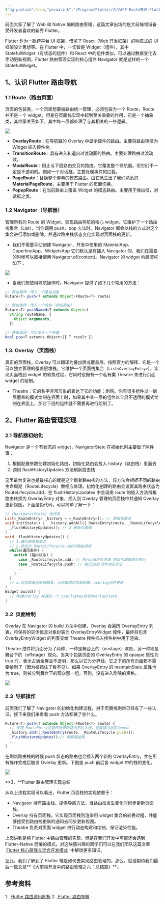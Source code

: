 ```yaml
---
{"dg-publish":true,"permalink":"/Program/Flutter/大型APP Route管理-Flutter/","noteIcon":""}
---
```



前面大家了解了 Web 和 Native 端的路由管理，这篇文章出场的是大前端领域备受开发者喜欢的新秀 Flutter。

Flutter 作为一款跨平台 UI 框架，借鉴了 React（Web 开发框架）的响应式的 UI 框架设计思想等。在 Flutter 中，一切皆是 Widget（组件），其中 StatefulWidget（有状态的组件）和 React 中的组件类似，可以通过数据变化去手动更新视图，Flutter 路由管理实现的核心组件 Navigator 就是这样的一个 StatefulWidget。

## 1、认识 Flutter 路由导航

### 1.1 Route（路由页面）

页面的包装类，一个页面想要被路由统一管理，必须包装为一个 Route，Route 并不是一个 widget，但是在页面栈实现中起到至关重要的作用，它是一个抽象类，其继承关系如下，其中每一层都处理了与其相关的一些逻辑。

![](/img/user/Dictionary/attchements/media/640-14.png)

- **OverlayRoute**：在导航器的 Overlay 中显示控件的路由。主要将路由转换为 Widget 插入控件树。
- **TransitionRoute**：具有进入和退出过渡动画的路由。主要处理路由过渡动效。
- **ModalRoute**：阻止与下层路由交互的路由。它覆盖整个导航器。但它们不一定是不透明的。例如一个对话框。主要处理事件的拦截。
- **PageRoute**：替换整个屏幕的模态路由。由它派生出了我们熟悉的**MaterialPageRoute**，主要用于 Flutter 的页面切换。
- **PopupRoute**：在当前路由上覆盖 Widget 的模态路由。主要用于弹出框，对话框之类。

### 1.2 Navigator（导航器）

管理所有的 Route 的 Widget，实现路由导航的核心 widget。它维护了一个路由栈集合（List<RouteEntry>），当你调用 push，pop 方法时，Navigator 都会以栈的方式对这个集合进行添加或删除，并通过路由栈状态变化实现对页面栈的更新。

- 我们不需要手动创建 Navigator，开发中使用的 MaterialApp、CupertinoApp、WidgetsApp 它们默认是有插入 Navigator 的，我们在需要的时候可以直接使用 Navigator.of(context)。Navigator 的 widget 构建流程如下：

![](/img/user/Dictionary/attchements/media/640-14.png)

- 当我们想使用导航操作时，Navigator 提供了如下几个常用的方法：

```typescript
// 路由跳转：传入一个路由对象
Future<T> push<T extends Object>(Route<T> route)

// 路由跳转：传入一个名称（命名路由）
Future<T> pushNamed<T extends Object>(
  String routeName, {
    Object arguments,
  })

// 路由返回：可以传入一个参数
bool pop<T extends Object>([ T result ])
```

### 1.3. Overlay（页面栈）

真正的页面栈，Overlay 可以翻译为叠加层或覆盖层。按照官方的解释，它是一个可以独立管理的覆盖层堆栈。它维护一个页面栈集合（`List<OverlayEntry>`），实现页面栈到 widget 的转换过程，它同时也拥有一个私有类 Theatre 来进行页面 widget 的绘制。

- Theatre：它的名字非常形象的表达了它的功能：剧院。你有很多组件以一层层覆盖的模式绘制在界面上时，如果其中某一层的组件以全屏不透明的模式绘制在界面上，那它下层的组件就不需要再进行绘制了。

## 2、Flutter 路由管理实现

### 2.1 导航器初始化

Navigator 是一个有状态的 widget，NavigatorState 在初始化时主要做了两件事：

1. 根据配置参数创建初始化路由，初始化路由会放入 history（路由栈）里面去
2. 调用 flushHistoryUpdates 方法刷新路由栈

这里最为复杂也是最核心的就是这个刷新路由栈的方法，该方法会根据不同的路由生命周期（RouteLifecycle）做相应处理。初始化创建的路由会设置其路由状态为 RouteLifecycle.add，在 flushHistoryUpdates 中会调用 route 的插入方法将根路由转换为 OverlayEntry 对象，插入到 Overlay 管理的页面栈中并通知 Overlay 更新视图。下面是伪代码，可以简单了解一下：

```dart
// [NavigatorState] 伪代码
List<_RouteEntry> _history = <_RouteEntry>[]; // 路由栈集合
void initState() {  _history.addAll([_RouteEntry(route, _RouteLifecycle.add)]);// 1.依据初始化构建参数创建初始化路由_RouteEntry,放入_history集合
  _flushHistoryUpdates(); // 2.更新页面栈
}
void _flushHistoryUpdates() {
  // 1.遍历路由栈集合
  // 2.状态为_RouteLifecycle.add的路由调用
  while(遍历条件) {
    switch (路由状态) {
      case _RouteLifecycle.add: // 执行add对应方法 初始化跟路由会执行
      case _RouteLifecycle.push: // 执行push动作对应方法
      ...
    }
  }
  // 3.对应路由监听器触发，无用路由和页面销毁，overlay组件更新
}
Widget build() {
  // 构建Overlay 并通过一个_overlayKey持有OverlayState
}
```

### 2.2  页面绘制

Overlay 在 Navigator 的 build 方法中创建，Overlay 会遍历 OverlayEntry 列表，将保存的实体信息对象封装为 OverlayEntryWidget 控件，最终将包含 OverlayEntryWidget 的列表交给 Theatre 控件插入控件树中用于渲染。

Theatre 控件将页面分为了两种，一种是舞台上的（onstage）演员，另一种则是舞台下的（offstage）观众。当某个包装页面的 OverlayEntry 的 opaque 属性为 true 时，表示占满全屏且不透明，那么以它为分界线，它之下的所有页面都不需要绘制了（因为被挡住了看不见）。如果 OverlayEntry 的 maintainState 属性也为 true，则被分到舞台下的观众那一组，否则，没有进入剧院的资格。

![](/img/user/Dictionary/attchements/media/640-1.jpg)

### 2.3  导航操作

前面我们了解了 Navigator 的初始化构建流程，对于页面栈刷新已经有了一些认识，接下来我们来看看 push 方法都做了些什么。

```typescript
Future<T> push<T extends Object>(Route<T> route) {
  // 使用_RouteEntry包装传进来的路由然后入栈，设置路由状态为push
  _history.add([_RouteEntry(route, _RouteLifecycle.push)]);
  _flushHistoryUpdates();// 刷新路由栈
  ...
}
```

在刷新路由栈的时候 push 状态的路由也会插入两个新的 OverlayEntry，并在所有操作完成后触发 Overlay 更新。下图是 push 前后各 widget 中的栈的变化。

![](/img/user/Dictionary/attchements/media/640-14.png)

**3、**Flutter 路由管理实现总结

从以上流程实现可以看出，Flutter 页面栈的实现依赖于：

- Navigator 持有路由栈，提供导航方法，当路由栈发生变化时同步更新页面栈。
- Overlay 持有页面栈，它实现页面栈到渲染用 widget 集合的转换过程，并能够接受到路由栈更新的通知去同步更新视图。
- Theatre 负责对页面 widget 进行动态构建和绘制，保证渲染性能。

上面讲到是纯 Flutter 中路由管理的实现，但是在我们开发中可能还会遇到 Flutter-Native 混编的模式，对这块感兴趣的同学们可以在我们团队这篇文章  [Flutter 核心原理与混合开发模式](http://mp.weixin.qq.com/s?__biz=MzI1NjEwMTM4OA==&mid=2651233359&idx=1&sn=801697fcda8ba5ac17510ff86b034f65&chksm=f1d9e12cc6ae683a1245aa2d2762493774ff9a76c92392e1064c9372f1ff16396ef8b4d2d6ed&scene=21#wechat_redirect)  中解锁更多知识。

至此，我们了解到了 Flutter 端是如何去实现路由管理的，那么，就请期待我们最后一篇文章**《大前端开发中的路由管理之六：总结篇》**。

## 参考资料

1.  [Flutter 路由源码剖析](https://zhuanlan.zhihu.com/p/208788731) 2. [ Flutter 路由导航](https://zhuanlan.zhihu.com/p/144820879)
